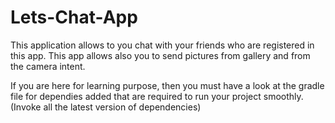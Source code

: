 # Lets-Chat-App


This application allows to you chat with your friends who are registered in this app. This app allows also you to send pictures from gallery and from the camera intent. 

If you are here for learning purpose, then you must have a look at the gradle file for dependies added that are required to run your project smoothly. (Invoke all the latest version of dependencies)
